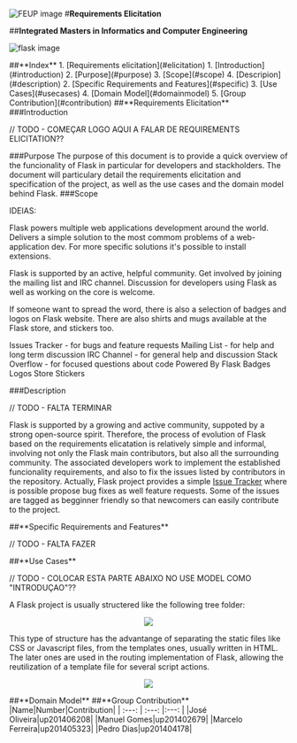 ![FEUP image](https://sigarra.up.pt/feup/pt/WEB_GESSI_DOCS.download_file?p_name=F-370784536/logo_cores_oficiais.jpg)
#**Requirements Elicitation**

##**Integrated Masters in Informatics and Computer Engineering**

![flask image](http://flask.pocoo.org/static/logo/flask.png)

<a name="index"/>
##**Index**
1. [Requirements elicitation](#elicitation)
  1. [Introduction](#introduction)
  2. [Purpose](#purpose)
  3. [Scope](#scope)
  4. [Descripion](#description)
2. [Specific Requirements and Features](#specific)
3. [Use Cases](#usecases)
4. [Domain Model](#domainmodel)
5. [Group Contribution](#contribution)

<a name="elicitation"/>
##**Requirements Elicitation**
<a name="introduction"/>
###Introduction

  // TODO - COMEÇAR LOGO AQUI A FALAR DE REQUIREMENTS ELICITATION??




<a name="purpose"/>
###Purpose
  The purpose of this document is to provide a quick overview of the funcionality of Flask in particular for developers and stackholders. The document will particulary detail the requirements elicitation and specification of the project, as well as the use cases and the domain model behind Flask.

<a name="scope"/>
###Scope

IDEIAS:

Flask powers multiple  web applications development around the world.
Delivers a simple solution to the most commom problems  of a web-application dev.
For more specific solutions it's possible to install extensions.




Flask is supported by an active, helpful community. Get involved by joining the mailing list and IRC channel. Discussion for developers using Flask as well as working on the core is welcome.

If someone want to spread the word, there is also a selection of badges and logos on Flask website. There are also shirts and mugs available at the Flask store, and stickers too.

Issues Tracker - for bugs and feature requests
Mailing List - for help and long term discussion
IRC Channel - for general help and discussion
Stack Overflow - for focused questions about code
Powered By Flask
Badges
Logos
Store
Stickers

<a name="description"/>
###Description

// TODO - FALTA TERMINAR

  Flask is supported by a growing and active community, suppoted by a strong open-source spirit. Therefore, the process of evolution of Flask based on the requirements elicatation is relatively simple and informal, involving not only the Flask main contributors, but also all the surrounding community.
  The associated developers work to implement the established funcionality requirements, and also to fix the issues listed by contributors in the repository. Actually, Flask project provides a simple [Issue Tracker](https://github.com/pallets/flask/issues) where is possible propose bug fixes as well feature requests. Some of the issues are tagged as begginner friendly so that newcomers can easily contribute to the project.













<a name="specific"/>
##**Specific Requirements and Features**


// TODO - FALTA FAZER




<a name="usecases"/>
##**Use Cases**



// TODO -  COLOCAR ESTA PARTE ABAIXO NO USE MODEL COMO "INTRODUÇAO"??

A Flask project is usually structered like the following tree folder:

<p align="center">
  <img src="https://github.com/rodavoce/flask/blob/development/esof/res/flasktree.png">
</p>



This type of structure has the advantange of separating the static files like CSS or Javascript files, from the templates ones, usually written in HTML. The later ones are used in the routing implementation of Flask, allowing the reutilization of a template file for several script actions.

<p align="center">
  <img src="https://github.com/rodavoce/flask/blob/development/esof/res/useCase.png">
</p>


<a name="domainmodel"/>
##**Domain Model**







<a name="contribution"/>
##**Group Contribution**
|Name|Number|Contribution|
| :---: | :---: |:---: |
|José Oliveira|up201406208|
|Manuel Gomes|up201402679|
|Marcelo Ferreira|up201405323|
|Pedro Dias|up201404178|
